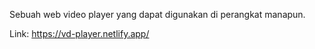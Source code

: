 Sebuah web video player yang dapat digunakan di perangkat manapun.

Link: https://vd-player.netlify.app/
